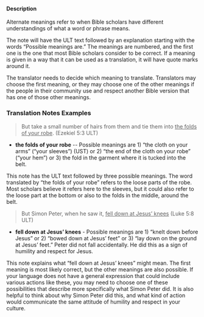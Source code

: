
#### Description

Alternate meanings refer to when Bible scholars have different understandings of what a word or phrase means.

The note will have the ULT text followed by an explanation starting with the words “Possible meanings are.” The meanings are numbered, and the first one is the one that most Bible scholars consider to be correct. If a meaning is given in a way that it can be used as a translation, it will have quote marks around it.

The translator needs to decide which meaning to translate. Translators may choose the first meaning, or they may choose one of the other meanings if the people in their community use and respect another Bible version that has one of those other meanings.

### Translation Notes Examples

> But take a small number of hairs from them and tie them into <u>the folds of your robe</u>. (Ezekiel 5:3 ULT)

* **the folds of your robe** -- Possible meanings are 1) “the cloth on your arms” (“your sleeves”) (UST) or 2) “the end of the cloth on your robe” (“your hem”) or 3) the fold in the garment where it is tucked into the belt.

This note has the ULT text followed by three possible meanings. The word translated by “the folds of your robe” refers to the loose parts of the robe. Most scholars believe it refers here to the sleeves, but it could also refer to the loose part at the bottom or also to the folds in the middle, around the belt.

> But Simon Peter, when he saw it, <u>fell down at Jesus’ knees</u> (Luke 5:8 ULT)

* **fell down at Jesus’ knees** - Possible meanings are 1) “knelt down before Jesus” or 2) “bowed down at Jesus’ feet” or 3) “lay down on the ground at Jesus’ feet.” Peter did not fall accidentally. He did this as a sign of  humility and respect for Jesus.

This note explains what “fell down at Jesus’ knees” might mean. The first meaning is most likely correct, but the other meanings are also possible. If your language does not have a general expression that could include various actions like these, you may need to choose one of these possibilities that describe more specifically what Simon Peter did. It is also helpful to think about why Simon Peter did this, and what kind of action would communicate the same attitude of humility and respect in your culture.